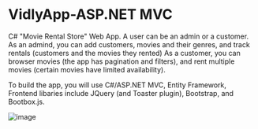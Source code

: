 # VidlyApp-ASP.NET MVC
C# "Movie Rental Store" Web App. A user can be an admin or a customer. 
As an admind, you can add customers, movies and their genres, and track rentals (customers and the movies they rented)
As a customer, you can browser movies (the app has pagination and filters), and rent multiple movies (certain movies have limited availability).

To build the app, you will use C#/ASP.NET MVC, Entity Framework, Frontend libaries include JQuery (and Toaster plugin), Bootstrap, and Bootbox.js.

![image](https://github.com/JPTugirimana/VidlyApp/assets/5055219/76cc1269-c518-4238-9fba-d5ef0bc19b4c)

